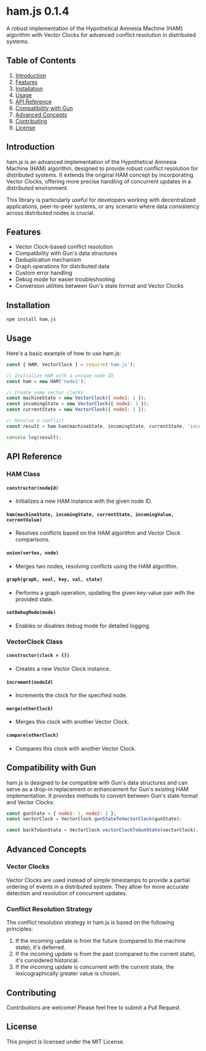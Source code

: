 # ham.js 0.1.4

A robust implementation of the Hypothetical Amnesia Machine (HAM) algorithm with Vector Clocks for advanced conflict resolution in distributed systems.

## Table of Contents

1. [Introduction](#introduction)
2. [Features](#features)
3. [Installation](#installation)
4. [Usage](#usage)
5. [API Reference](#api-reference)
6. [Compatibility with Gun](#compatibility-with-gun)
7. [Advanced Concepts](#advanced-concepts)
8. [Contributing](#contributing)
9. [License](#license)

## Introduction

ham.js is an advanced implementation of the Hypothetical Amnesia Machine (HAM) algorithm, designed to provide robust conflict resolution for distributed systems. It extends the original HAM concept by incorporating Vector Clocks, offering more precise handling of concurrent updates in a distributed environment.

This library is particularly useful for developers working with decentralized applications, peer-to-peer systems, or any scenario where data consistency across distributed nodes is crucial.

## Features

- Vector Clock-based conflict resolution
- Compatibility with Gun's data structures
- Deduplication mechanism
- Graph operations for distributed data
- Custom error handling
- Debug mode for easier troubleshooting
- Conversion utilities between Gun's state format and Vector Clocks

## Installation

```bash
npm install ham.js
```

## Usage

Here's a basic example of how to use ham.js:

```javascript
const { HAM, VectorClock } = require('ham.js');

// Initialize HAM with a unique node ID
const ham = new HAM('node1');

// Create some vector clocks
const machineState = new VectorClock({ node1: 1 });
const incomingState = new VectorClock({ node2: 1 });
const currentState = new VectorClock({ node1: 1 });

// Resolve a conflict
const result = ham.ham(machineState, incomingState, currentState, 'incoming value', 'current value');

console.log(result);
```

## API Reference

### HAM Class

#### `constructor(nodeId)`
- Initializes a new HAM instance with the given node ID.

#### `ham(machineState, incomingState, currentState, incomingValue, currentValue)`
- Resolves conflicts based on the HAM algorithm and Vector Clock comparisons.

#### `union(vertex, node)`
- Merges two nodes, resolving conflicts using the HAM algorithm.

#### `graph(graph, soul, key, val, state)`
- Performs a graph operation, updating the given key-value pair with the provided state.

#### `setDebugMode(mode)`
- Enables or disables debug mode for detailed logging.

### VectorClock Class

#### `constructor(clock = {})`
- Creates a new Vector Clock instance.

#### `increment(nodeId)`
- Increments the clock for the specified node.

#### `merge(otherClock)`
- Merges this clock with another Vector Clock.

#### `compare(otherClock)`
- Compares this clock with another Vector Clock.

## Compatibility with Gun

ham.js is designed to be compatible with Gun's data structures and can serve as a drop-in replacement or enhancement for Gun's existing HAM implementation. It provides methods to convert between Gun's state format and Vector Clocks:

```javascript
const gunState = { node1: 1, node2: 2 };
const vectorClock = VectorClock.gunStateToVectorClock(gunState);

const backToGunState = VectorClock.vectorClockToGunState(vectorClock);
```

## Advanced Concepts

### Vector Clocks

Vector Clocks are used instead of simple timestamps to provide a partial ordering of events in a distributed system. They allow for more accurate detection and resolution of concurrent updates.

### Conflict Resolution Strategy

The conflict resolution strategy in ham.js is based on the following principles:

1. If the incoming update is from the future (compared to the machine state), it's deferred.
2. If the incoming update is from the past (compared to the current state), it's considered historical.
3. If the incoming update is concurrent with the current state, the lexicographically greater value is chosen.

## Contributing

Contributions are welcome! Please feel free to submit a Pull Request.

## License

This project is licensed under the MIT License.
```
